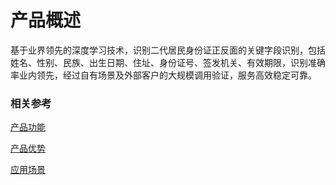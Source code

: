 #  产品概述

基于业界领先的深度学习技术，识别二代居民身份证正反面的关键字段识别，包括姓名、性别、民族、出生日期、住址、身份证号、签发机关、有效期限，识别准确率业内领先，经过自有场景及外部客户的大规模调用验证，服务高效稳定可靠。

### 相关参考
[产品功能](Features.md)

[产品优势](Benefits.md)

[应用场景](Application-Scenarios.md)